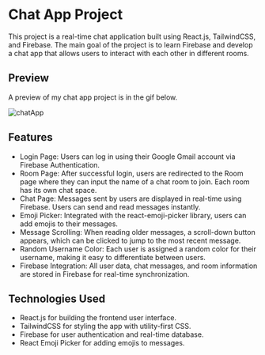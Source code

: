 # Chat App Project
This project is a real-time chat application built using React.js, TailwindCSS, and Firebase. The main goal of the project is to learn Firebase and develop a chat app that allows users to interact with each other in different rooms.

## Preview
A preview of my chat app project is in the gif below.

![chatApp](https://github.com/user-attachments/assets/15905063-a03a-4224-87ca-403a9b971192)

## Features
* Login Page: Users can log in using their Google Gmail account via Firebase Authentication.
* Room Page: After successful login, users are redirected to the Room page where they can input the name of a chat room to join. Each room has its own chat space.
* Chat Page: Messages sent by users are displayed in real-time using Firebase. Users can send and read messages instantly.
* Emoji Picker: Integrated with the react-emoji-picker library, users can add emojis to their messages.
* Message Scrolling: When reading older messages, a scroll-down button appears, which can be clicked to jump to the most recent message.
* Random Username Color: Each user is assigned a random color for their username, making it easy to differentiate between users.
* Firebase Integration: All user data, chat messages, and room information are stored in Firebase for real-time synchronization.

## Technologies Used
* React.js for building the frontend user interface.
* TailwindCSS for styling the app with utility-first CSS.
* Firebase for user authentication and real-time database.
* React Emoji Picker for adding emojis to messages.
